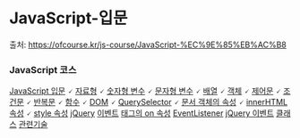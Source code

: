#  JavaScript-입문

출처: https://ofcourse.kr/js-course/JavaScript-%EC%9E%85%EB%AC%B8

###  JavaScript 코스

[JavaScript 입문](https://ofcourse.kr/js-course/JavaScript-입문) 🗸
[자료형](https://ofcourse.kr/js-course/자료형) 🗸
[숫자형 변수](https://ofcourse.kr/js-course/숫자형-변수) 🗸
[문자형 변수](https://ofcourse.kr/js-course/문자형-변수) 🗸
[배열](https://ofcourse.kr/js-course/배열) 🗸
[객체](https://ofcourse.kr/js-course/객체) 🗸
[제어문](https://ofcourse.kr/js-course/제어문) 🗸
[조건문](https://ofcourse.kr/js-course/조건문) 🗸
[반복문](https://ofcourse.kr/js-course/반복문) 🗸
[함수](https://ofcourse.kr/js-course/함수) 🗸
[DOM](https://ofcourse.kr/js-course/DOM) 🗸
[QuerySelector](https://ofcourse.kr/js-course/QuerySelector) 🗸
[문서 객체의 속성](https://ofcourse.kr/js-course/문서-객체의-속성) 🗸
[innerHTML 속성](https://ofcourse.kr/js-course/innerHTML-속성) 🗸
[style 속성](https://ofcourse.kr/js-course/style-속성)
[jQuery](https://ofcourse.kr/js-course/jQuery)
[이벤트](https://ofcourse.kr/js-course/이벤트)
[태그의 on 속성](https://ofcourse.kr/js-course/태그의-on-속성)
[EventListener](https://ofcourse.kr/js-course/EventListener)
[jQuery 이벤트](https://ofcourse.kr/js-course/jQuery-이벤트)
[클래스](https://ofcourse.kr/js-course/클래스)
[관련기술](https://ofcourse.kr/js-course/관련기술)



